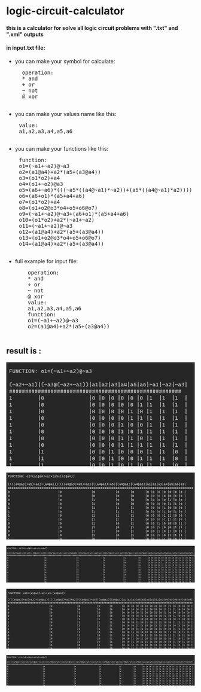 # logic-circuit-calculator

#### this is a calculator for solve all logic circuit problems with ".txt" and ".xml" outputs

#### in input.txt file:
  - you can make your symbol for calculate:
  <pre>
     operation:
     * and
     + or
     ~ not
     @ xor
  </pre>
  - you can make your values name like this:
  <pre>
    value:
    a1,a2,a3,a4,a5,a6
   </pre>
  - you can make your functions like this:
  <pre>
    function:
    o1=(~a1+~a2)@~a3
    o2=(a1@a4)+a2*(a5+(a3@a4))
    o3=(o1*o2)+a4
    o4=(o1+~o2)@a3
    o5=(a6+~a6)*(((~a5*((a4@~a1)*~a2))+(a5*((a4@~a1)*a2))))
    o6=(a6+o1)*(a5+a4+a6)
    o7=(o1*o2)+a4
    o8=(o1+o2@o3*o4+o5+o6@o7)
    o9=(~a1+~a2)@~a3+(a6+o1)*(a5+a4+a6)
    o10=(o1*o2)+a2*(~a1+~a2)
    o11=(~a1+~a2)@~a3
    o12=(a1@a4)+a2*(a5+(a3@a4))
    o13=(o1+o2@o3*o4+o5+o6@o7)
    o14=(a1@a4)+a2*(a5+(a3@a4))
  </pre>
  - full example for input file:
      <pre>
        operation:
        * and
        + or
        ~ not
        @ xor
        value:
        a1,a2,a3,a4,a5,a6
        function:
        o1=(~a1+~a2)@~a3
        o2=(a1@a4)+a2*(a5+(a3@a4))
      </pre>
## result is :
![alt text](https://github.com/vector-mj/logic-circuit-calculator/blob/master/photos/1.PNG?raw=true)

![alt text](https://github.com/vector-mj/logic-circuit-calculator/blob/master/photos/2.PNG?raw=true)

![alt text](https://github.com/vector-mj/logic-circuit-calculator/blob/master/photos/4.PNG?raw=true)

![alt text](https://github.com/vector-mj/logic-circuit-calculator/blob/master/photos/5.PNG?raw=true)

![alt text](https://github.com/vector-mj/logic-circuit-calculator/blob/master/photos/6.PNG?raw=true)
      
    
